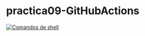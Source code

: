 

# practica09-GitHubActions

[![Comandos de shell](https://github.com/nlmaldonadog/practica09-GitHubActions/actions/workflows/ci-primer-wf.yml/badge.svg)](https://github.com/nlmaldonadog/practica09-GitHubActions/actions/workflows/ci-primer-wf.yml)
